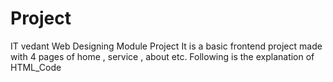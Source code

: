 # Project
IT vedant Web Designing Module Project
It is a basic frontend project made with 4 pages of home , service , about etc. 
Following is the explanation of HTML_Code

